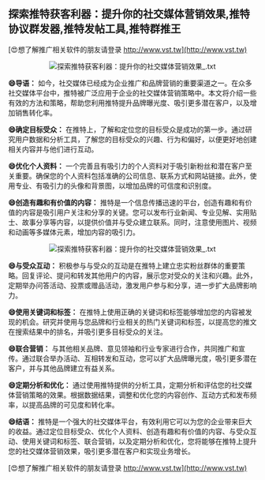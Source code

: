 ## **探索推特获客利器：提升你的社交媒体营销效果,推特协议群发器,推特发帖工具,推特群推王**

[😍想了解推广相关软件的朋友请登录 http://www.vst.tw](http://www.vst.tw)

 <center><img src="https://vst.tw/MP4/tuiguang/png/3.png" alt="探索推特获客利器：提升你的社交媒体营销效果_.txt"></center>

**😄导语：**
如今，社交媒体已经成为企业推广和品牌营销的重要渠道之一。在众多社交媒体平台中，推特被广泛应用于企业的社交媒体营销策略中。本文将介绍一些有效的方法和策略，帮助您利用推特提升品牌曝光度、吸引更多潜在客户，以及增加销售转化率。

**😄确定目标受众：**
在推特上，了解和定位您的目标受众是成功的第一步。通过研究用户数据和分析工具，了解您的目标受众的兴趣、行为和偏好，以便更好地创建相关内容并与他们进行互动。

**😄优化个人资料：**
一个完善且有吸引力的个人资料对于吸引新粉丝和潜在客户至关重要。确保您的个人资料包括准确的公司信息、联系方式和网站链接。此外，使用专业、有吸引力的头像和背景图，以增加品牌的可信度和识别度。

**😄创造有趣和有价值的内容：**
推特是一个信息传播迅速的平台，创造有趣和有价值的内容是吸引用户关注和分享的关键。您可以发布行业新闻、专业见解、实用贴士、故事分享等内容，以提供价值并与受众建立联系。同时，注意使用图片、视频和动画等多媒体元素，增加内容的吸引力。

 <center><img src="https://vst.tw/MP4/tuiguang/png/0.png" alt="探索推特获客利器：提升你的社交媒体营销效果_.txt"></center>

**😄与受众互动：**
积极参与与受众的互动是在推特上建立忠实粉丝群体的重要策略。回复评论、提问和转发其他用户的内容，展示您对受众的关注和兴趣。此外，定期举办问答活动、投票或赠品活动，激发用户参与和分享，进一步扩大品牌影响力。

**😄使用关键词和标签：**
在推特上使用正确的关键词和标签能够增加您的内容被发现的机会。研究并使用与您品牌和行业相关的热门关键词和标签，以提高您的推文在搜索结果中的排名，并吸引更多目标受众的关注。

**😄联合营销：**
与其他相关品牌、意见领袖和行业专家进行合作，共同推广和宣传。通过联合举办活动、互相转发和互动，您可以扩大品牌曝光度，吸引更多潜在客户，并与其他品牌建立有益关系。

**😄定期分析和优化：**
通过使用推特提供的分析工具，定期分析和评估您的社交媒体营销策略的效果。根据数据结果，调整和优化您的内容创作、互动方式和发布频率，以提高品牌的可见度和转化率。

**😄结语：**
推特是一个强大的社交媒体平台，有效利用它可以为您的企业带来巨大的收益。通过定位目标受众、优化个人资料、创造有趣和有价值的内容、与受众互动、使用关键词和标签、联合营销，以及定期分析和优化，您将能够在推特上提升您的社交媒体营销效果，吸引更多潜在客户和实现业务增长。

[😍想了解推广相关软件的朋友请登录 http://www.vst.tw](http://www.vst.tw)



